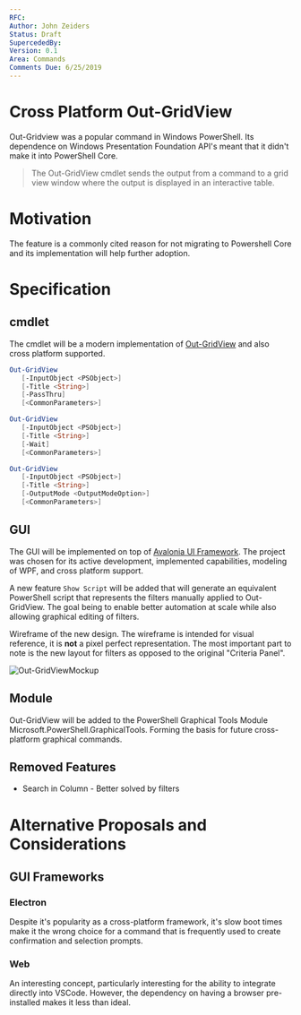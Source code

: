 ```yaml
---
RFC: 
Author: John Zeiders
Status: Draft
SupercededBy:
Version: 0.1
Area: Commands
Comments Due: 6/25/2019
---
```


# Cross Platform Out-GridView

Out-Gridview was a popular command in Windows PowerShell.
Its dependence on Windows Presentation Foundation API's meant that it didn't make it into PowerShell Core.

> The Out-GridView cmdlet sends the output from a command to a grid view window where the output is displayed in an interactive table.

# Motivation

The feature is a commonly cited reason for not migrating to Powershell Core and its implementation will help further adoption.

# Specification

## cmdlet

The cmdlet will be a modern implementation of [Out-GridView](https://docs.microsoft.com/en-us/powershell/module/microsoft.powershell.utility/out-gridview?view=powershell-5.1) and also cross platform supported.

```powershell
Out-GridView
   [-InputObject <PSObject>]
   [-Title <String>]
   [-PassThru]
   [<CommonParameters>]

Out-GridView
   [-InputObject <PSObject>]
   [-Title <String>]
   [-Wait]
   [<CommonParameters>]

Out-GridView
   [-InputObject <PSObject>]
   [-Title <String>]
   [-OutputMode <OutputModeOption>]
   [<CommonParameters>]
```

## GUI

The GUI will be implemented on top of [Avalonia UI Framework](https://github.com/AvaloniaUI/Avalonia).
The project was chosen for its active development, implemented capabilities, modeling of WPF, and cross platform support.

A new feature `Show Script` will be added that will generate an equivalent PowerShell script that represents the filters manually applied to Out-GridView.
The goal being to enable better automation at scale while also allowing graphical editing of filters.

Wireframe of the new design.
The wireframe is intended for visual reference, it is **not** a pixel perfect representation.
The most important part to note is the new layout for filters as opposed to the original "Criteria Panel".

![Out-GridViewMockup](https://github.com/PowerShell/PowerShell-RFC/blob/9112feb522323ffbb55782ada8cdb6d618bbd83b/assets/Out-GridView/out_gridview_mockup.png)

## Module

Out-GridView will be added to the PowerShell Graphical Tools Module Microsoft.PowerShell.GraphicalTools.
Forming the basis for future cross-platform graphical commands.

## Removed Features

* Search in Column - Better solved by filters

# Alternative Proposals and Considerations

## GUI Frameworks

### Electron

Despite it's popularity as a cross-platform framework, it's slow boot times make it the wrong choice for a command that is frequently used to create confirmation and selection prompts.

### Web

An interesting concept, particularly interesting for the ability to integrate directly into VSCode.
However, the dependency on having a browser pre-installed makes it less than ideal.
